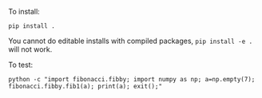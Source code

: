To install:

```pip install .```

You cannot do editable installs with compiled packages, ```pip install -e .``` will not work.

To test:

```python -c "import fibonacci.fibby; import numpy as np; a=np.empty(7); fibonacci.fibby.fib1(a); print(a); exit();"```

